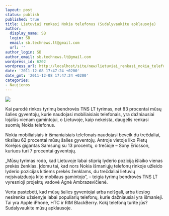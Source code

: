 ```yaml
---
layout: post
status: publish
published: true
title: Lietuviai renkasi Nokia telefonus (Sudalyvaukite apklausoje)
author:
  display_name: SB
  login: SB
  email: sb.technews.lt@gmail.com
  url: ''
author_login: SB
author_email: sb.technews.lt@gmail.com
wordpress_id: 6202
wordpress_url: http://localhost/site/new/lietuviai_renkasi_nokia_telefonus_sudalyvaukite_apklausoje/
date: '2011-12-08 17:47:24 +0200'
date_gmt: '2011-12-08 17:47:24 +0200'
categories:
- Naujienos
---
```

<div class="imgright"><img src="http://technews.lt/upload/Nokia-N9_group_1-540x403.jpg"  /></div>
<p>Kai parodė rinkos tyrimų bendrovės TNS LT tyrimas, net 83 procentai mūsų šalies gyventojų, kurie naudojasi mobiliaisiais telefonais, yra dažniausiai lojalūs vienam gamintojui, o Lietuvoje, kaip nekeista, daugelis renkasi suomių Nokia telefonus.</p>
<p>Nokia mobiliaisiais ir išmaniaisiais telefonais naudojasi beveik du trečdaliai, tiksliau 62 procentai mūsų šalies gyventojų. Antroje vietoje liko Pietų Korėjos gigantas Samsung su 13 procentų, o trečioje – Sony Ericsson, kuriuos turi 7 procentai gyventojų.</p>
<p>„Mūsų tyrimas rodo, kad Lietuvoje labai stiprią lyderio poziciją išlaiko vienas prekės ženklas. Įdomu tai, kad nors Nokia išmaniųjų telefonų rinkoje užleido lyderio pozicijas kitiems prekės ženklams, du trečdaliai lietuvių neįsivaizduoja kito mobilaus gamintojo“, – teigia tyrimų bendrovės TNS LT vyresnioji projektų vadovė Agnė Ambrazevičienė.</p>
<p>Verta pastebėti, kad mūsų šalies gyventojai arba neišgali, arba tiesiog nesirenka užsienyje labai populiarių telefonų, kurie dažniausiai yra išmanieji. Tai yra Apple iPhone, HTC ir RIM BlackBerry. Kokį telefoną turite jūs? Sudalyvaukite mūsų apklausoje.<br /></p>
